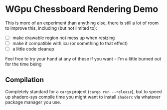 # WGpu Chessboard Rendering Demo

This is more of an experiment than anything else,
there is still a lot of room to improve this, including (but not limited to):

- [ ] make drawable region not mess up when resizing
- [ ] make it compatible with icu (or something to that effect)
- [ ] a little code cleanup

Feel free to try your hand at any of these if you want - I'm a little burned
out for the time being

## Compilation

Completely standard for a `cargo` project (`cargo run --release`), but to speed
up shaderc-sys compile time you might want to install `shaderc`
via whatever package manager you use.

